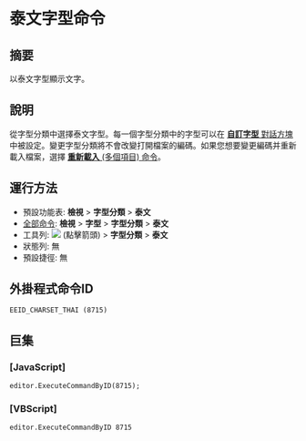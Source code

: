# 泰文字型命令

## 摘要

以泰文字型顯示文字。

## 說明

從字型分類中選擇泰文字型。每一個字型分類中的字型可以在 [**自訂字型** 對話方塊](../../dlg/properties/font/index) 中被設定。變更字型分類將不會改變打開檔案的編碼。如果您想要變更編碼并重新載入檔案，選擇 [**重新載入** (多個項目) 命令](../file/file_reload_defined)。

## 運行方法

- 預設功能表: **檢視** \> **字型分類** \> **泰文**
- [全部命令](../tools/all_commands): **檢視** \> **字型** >
**字型分類** \> **泰文**
- 工具列: ![](../../images/fontpopup..png)
(點擊箭頭) \> **字型分類** \> **泰文**
- 狀態列: 無
- 預設捷徑: 無

## 外掛程式命令ID

```
EEID_CHARSET_THAI (8715)
```

## 巨集

### \[JavaScript\]

```
editor.ExecuteCommandByID(8715);
```

### \[VBScript\]

```
editor.ExecuteCommandByID 8715
```
